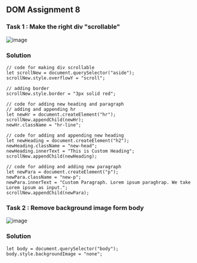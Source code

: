 ## DOM Assignment 8

### Task 1 : Make the right div "scrollable"

![image](https://user-images.githubusercontent.com/48837703/216286658-c8b88ab6-4a80-4920-ac51-47ae8ea5d13d.png)

### Solution

```
// code for making div scrollable
let scrollNew = document.querySelector("aside");
scrollNew.style.overflowY = "scroll";

// adding border
scrollNew.style.border = "3px solid red";

// code for adding new heading and paragraph
// adding and appending hr
let newHr = document.createElement("hr");
scrollNew.appendChild(newHr);
newHr.className = "hr-line";

// code for adding and appending new heading
let newHeading = document.createElement("h2");
newHeading.className = "new-head";
newHeading.innerText = "This is Custom Heading";
scrollNew.appendChild(newHeading);

// code for adding and adding new paragraph
let newPara = document.createElement("p");
newPara.className = "new-p";
newPara.innerText = "Custom Paragraph. Lorem ipsum paraghrap. We take Lorem ipsum as input.";
scrollNew.appendChild(newPara);

```

### Task 2 : Remove background image form body

![image](https://user-images.githubusercontent.com/48837703/216287715-a5f07f7c-3def-4578-91c1-74c5765e2f62.png)

### Solution

```
let body = document.querySelector("body");
body.style.backgroundImage = "none";
```
